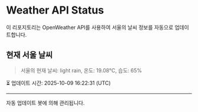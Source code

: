 
# Weather API Status

이 리포지토리는 OpenWeather API를 사용하여 서울의 날씨 정보를 자동으로 업데이트합니다.

## 현재 서울 날씨
> 서울의 현재 날씨: light rain, 온도: 19.08°C, 습도: 65%

⏳ 업데이트 시간: 2025-10-09 16:22:31 (UTC)

---
자동 업데이트 봇에 의해 관리됩니다.

